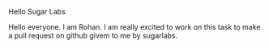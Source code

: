 
Hello Sugar Labs

Hello everyone. I am Rohan. 
I am really excited to work on this task to make a pull request on github givem to me by sugarlabs.
